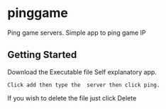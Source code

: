 # pinggame

Ping game servers. Simple app to ping game IP

## Getting Started
Download the Executable file
Self explanatory app.
````
Click add then type the  server then click ping. 
````
If you wish to delete the file just click Delete

